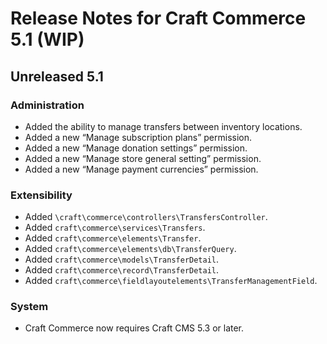 # Release Notes for Craft Commerce 5.1 (WIP)

## Unreleased 5.1

### Administration
- Added the ability to manage transfers between inventory locations.
- Added a new “Manage subscription plans” permission.
- Added a new “Manage donation settings” permission.
- Added a new “Manage store general setting” permission.
- Added a new “Manage payment currencies” permission.

### Extensibility

- Added `\craft\commerce\controllers\TransfersController`.
- Added `craft\commerce\services\Transfers`.
- Added `craft\commerce\elements\Transfer`.
- Added `craft\commerce\elements\db\TransferQuery`.
- Added `craft\commerce\models\TransferDetail`.
- Added `craft\commerce\record\TransferDetail`.
- Added `craft\commerce\fieldlayoutelements\TransferManagementField`.

### System
- Craft Commerce now requires Craft CMS 5.3 or later.